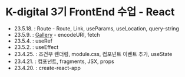 # K-digital 3기 FrontEnd 수업 - React

- 23.5.18. : Route - Route, Link, useParams, useLocation, query-string
- 23.5.9. : [Gallery](https://gallery-3073e.firebaseapp.com/) - encodeURI, fetch
- 23.5.4. : useRef
- 23.5.2. : useEffect
- 23.4.25. : 조건부 렌더링, module.css, 컴포넌트 이벤트 추가, useState
- 23.4.21. : 컴포넌트, fragments, JSX, props
- 23.4.20. : create-react-app
